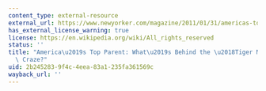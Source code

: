 ```yaml
---
content_type: external-resource
external_url: https://www.newyorker.com/magazine/2011/01/31/americas-top-parent
has_external_license_warning: true
license: https://en.wikipedia.org/wiki/All_rights_reserved
status: ''
title: "America\u2019s Top Parent: What\u2019s Behind the \u2018Tiger Mother\u2019\
  \ Craze?"
uid: 2b245283-9f4c-4eea-83a1-235fa361569c
wayback_url: ''
---
```

